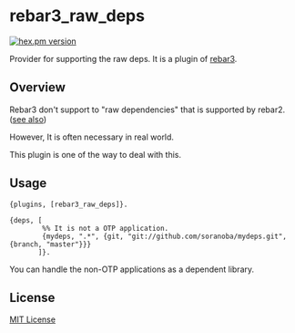 rebar3_raw_deps
=======
[![hex.pm version](https://img.shields.io/hexpm/v/rebar3_raw_deps.svg)](https://hex.pm/packages/rebar3_raw_deps)

Provider for supporting the raw deps.
It is a plugin of [rebar3](https://github.com/erlang/rebar3).

## Overview

Rebar3 don't support to "raw dependencies" that is supported by rebar2. ([see also](https://github.com/erlang/rebar3/issues/110))

However, It is often necessary in real world.

This plugin is one of the way to deal with this.

## Usage

```erlang:rebar.config
{plugins, [rebar3_raw_deps]}.

{deps, [
        %% It is not a OTP application.
        {mydeps, ".*", {git, "git://github.com/soranoba/mydeps.git", {branch, "master"}}}
       ]}.
```
You can handle the non-OTP applications as a dependent library.

## License
[MIT License](LICENSE)
